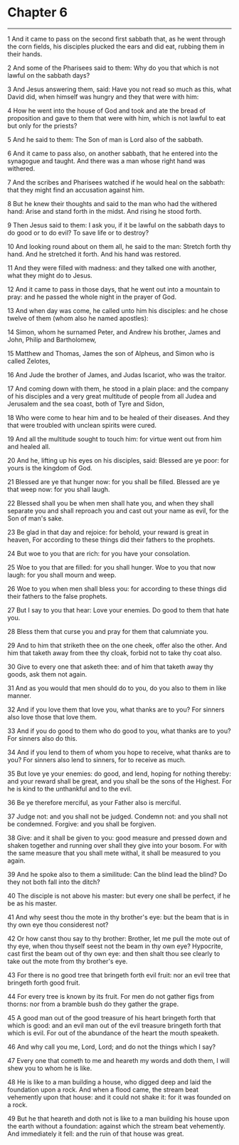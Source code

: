 # Chapter 6

***

1 And it came to pass on the second first sabbath that, as he went through the corn fields, his disciples plucked the ears and did eat, rubbing them in their hands.

2 And some of the Pharisees said to them: Why do you that which is not lawful on the sabbath days?

3 And Jesus answering them, said: Have you not read so much as this, what David did, when himself was hungry and they that were with him:

4 How he went into the house of God and took and ate the bread of proposition and gave to them that were with him, which is not lawful to eat but only for the priests?

5 And he said to them: The Son of man is Lord also of the sabbath.

6 And it came to pass also, on another sabbath, that he entered into the synagogue and taught. And there was a man whose right hand was withered.

7 And the scribes and Pharisees watched if he would heal on the sabbath: that they might find an accusation against him.

8 But he knew their thoughts and said to the man who had the withered hand: Arise and stand forth in the midst. And rising he stood forth.

9 Then Jesus said to them: I ask you, if it be lawful on the sabbath days to do good or to do evil? To save life or to destroy?

10 And looking round about on them all, he said to the man: Stretch forth thy hand. And he stretched it forth. And his hand was restored.

11 And they were filled with madness: and they talked one with another, what they might do to Jesus.

12 And it came to pass in those days, that he went out into a mountain to pray: and he passed the whole night in the prayer of God.

13 And when day was come, he called unto him his disciples: and he chose twelve of them (whom also he named apostles):

14 Simon, whom he surnamed Peter, and Andrew his brother, James and John, Philip and Bartholomew,

15 Matthew and Thomas, James the son of Alpheus, and Simon who is called Zelotes,

16 And Jude the brother of James, and Judas Iscariot, who was the traitor.

17 And coming down with them, he stood in a plain place: and the company of his disciples and a very great multitude of people from all Judea and Jerusalem and the sea coast, both of Tyre and Sidon,

18 Who were come to hear him and to be healed of their diseases. And they that were troubled with unclean spirits were cured.

19 And all the multitude sought to touch him: for virtue went out from him and healed all.

20 And he, lifting up his eyes on his disciples, said: Blessed are ye poor: for yours is the kingdom of God.

21 Blessed are ye that hunger now: for you shall be filled. Blessed are ye that weep now: for you shall laugh.

22 Blessed shall you be when men shall hate you, and when they shall separate you and shall reproach you and cast out your name as evil, for the Son of man's sake.

23 Be glad in that day and rejoice: for behold, your reward is great in heaven, For according to these things did their fathers to the prophets.

24 But woe to you that are rich: for you have your consolation.

25 Woe to you that are filled: for you shall hunger. Woe to you that now laugh: for you shall mourn and weep.

26 Woe to you when men shall bless you: for according to these things did their fathers to the false prophets.

27 But I say to you that hear: Love your enemies. Do good to them that hate you.

28 Bless them that curse you and pray for them that calumniate you.

29 And to him that striketh thee on the one cheek, offer also the other. And him that taketh away from thee thy cloak, forbid not to take thy coat also.

30 Give to every one that asketh thee: and of him that taketh away thy goods, ask them not again.

31 And as you would that men should do to you, do you also to them in like manner.

32 And if you love them that love you, what thanks are to you? For sinners also love those that love them.

33 And if you do good to them who do good to you, what thanks are to you? For sinners also do this.

34 And if you lend to them of whom you hope to receive, what thanks are to you? For sinners also lend to sinners, for to receive as much.

35 But love ye your enemies: do good, and lend, hoping for nothing thereby: and your reward shall be great, and you shall be the sons of the Highest. For he is kind to the unthankful and to the evil.

36 Be ye therefore merciful, as your Father also is merciful.

37 Judge not: and you shall not be judged. Condemn not: and you shall not be condemned. Forgive: and you shall be forgiven.

38 Give: and it shall be given to you: good measure and pressed down and shaken together and running over shall they give into your bosom. For with the same measure that you shall mete withal, it shall be measured to you again.

39 And he spoke also to them a similitude: Can the blind lead the blind? Do they not both fall into the ditch?

40 The disciple is not above his master: but every one shall be perfect, if he be as his master.

41 And why seest thou the mote in thy brother's eye: but the beam that is in thy own eye thou considerest not?

42 Or how canst thou say to thy brother: Brother, let me pull the mote out of thy eye, when thou thyself seest not the beam in thy own eye? Hypocrite, cast first the beam out of thy own eye: and then shalt thou see clearly to take out the mote from thy brother's eye.

43 For there is no good tree that bringeth forth evil fruit: nor an evil tree that bringeth forth good fruit.

44 For every tree is known by its fruit. For men do not gather figs from thorns: nor from a bramble bush do they gather the grape.

45 A good man out of the good treasure of his heart bringeth forth that which is good: and an evil man out of the evil treasure bringeth forth that which is evil. For out of the abundance of the heart the mouth speaketh.

46 And why call you me, Lord, Lord; and do not the things which I say?

47 Every one that cometh to me and heareth my words and doth them, I will shew you to whom he is like.

48 He is like to a man building a house, who digged deep and laid the foundation upon a rock. And when a flood came, the stream beat vehemently upon that house: and it could not shake it: for it was founded on a rock.

49 But he that heareth and doth not is like to a man building his house upon the earth without a foundation: against which the stream beat vehemently. And immediately it fell: and the ruin of that house was great.

